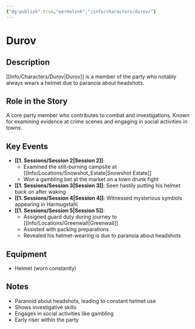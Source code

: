 ```yaml
---
{"dg-publish":true,"permalink":"/info/characters/durov/"}
---
```


# Durov

## Description
[[Info/Characters/Durov\|Durov]] is a member of the party who notably always wears a helmet due to paranoia about headshots.

## Role in the Story
A core party member who contributes to combat and investigations. Known for examining evidence at crime scenes and engaging in social activities in towns.

## Key Events
- **[[1. Sessions/Session 2\|Session 2]]**: 
  - Examined the still-burning campsite at [[Info/Locations/Snowshot_Estate\|Snowshot Estate]]
  - Won a gambling bet at the market on a town drunk fight
- **[[1. Sessions/Session 3\|Session 3]]**: Seen hastily putting his helmet back on after waking
- **[[1. Sessions/Session 4\|Session 4]]**: Witnessed mysterious symbols appearing in Harmugstahl
- **[[1. Sessions/Session 5\|Session 5]]**: 
  - Assigned guard duty during journey to [[Info/Locations/Greenwall\|Greenwall]]
  - Assisted with packing preparations
  - Revealed his helmet-wearing is due to paranoia about headshots

## Equipment
- Helmet (worn constantly)

## Notes
- Paranoid about headshots, leading to constant helmet use
- Shows investigative skills
- Engages in social activities like gambling
- Early riser within the party